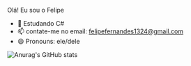 Olá! Eu sou o Felipe



- 🌱 Estudando C#
- 📫 contate-me no email: felipefernandes1324@gmail.com
- 😄 Pronouns: ele/dele


![Anurag's GitHub stats](https://github-readme-stats.vercel.app/api?username=felipefernandes1324&show_icons=true&theme=tokyonight)

